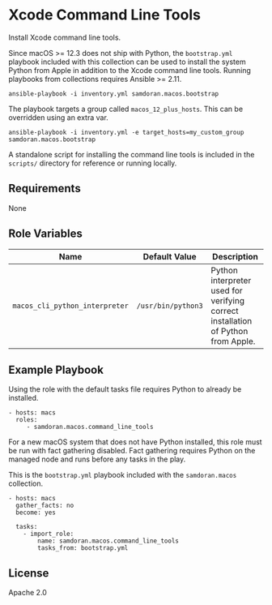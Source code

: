 Xcode Command Line Tools
========================

Install Xcode command line tools.

Since macOS >= 12.3 does not ship with Python, the `bootstrap.yml` playbook included with this collection can be used to install the system Python from Apple in addition to the Xcode command line tools. Running playbooks from collections requires Ansible >= 2.11.

    ansible-playbook -i inventory.yml samdoran.macos.bootstrap

The playbook targets a group called `macos_12_plus_hosts`. This can be overridden using an extra var.

    ansible-playbook -i inventory.yml -e target_hosts=my_custom_group samdoran.macos.bootstrap

A standalone script for installing the command line tools is included in the `scripts/` directory for reference or running locally.

Requirements
------------

None

Role Variables
--------------

| Name              | Default Value       | Description          |
|-------------------|---------------------|----------------------|
| `macos_cli_python_interpreter` | `/usr/bin/python3` | Python interpreter used for verifying correct installation of Python from Apple. |

Example Playbook
----------------

Using the role with the default tasks file requires Python to already be installed.

    - hosts: macs
      roles:
         - samdoran.macos.command_line_tools

For a new macOS system that does not have Python installed, this role must be run with fact gathering disabled. Fact gathering requires Python on the managed node and runs before any tasks in the play.

This is the `bootstrap.yml` playbook included with the `samdoran.macos` collection.

    - hosts: macs
      gather_facts: no
      become: yes

      tasks:
        - import_role:
            name: samdoran.macos.command_line_tools
            tasks_from: bootstrap.yml


License
-------

Apache 2.0
